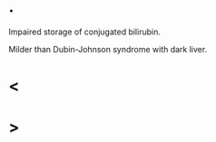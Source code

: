 # .

Impaired storage of conjugated bilirubin.

Milder than Dubin-Johnson syndrome with dark liver.

# <

# >
